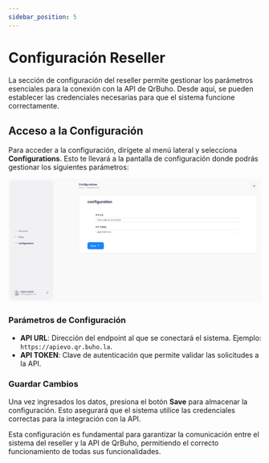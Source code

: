 ```yaml
---
sidebar_position: 5
---
```


# Configuración Reseller

La sección de configuración del reseller permite gestionar los parámetros esenciales para la conexión con la API de QrBuho. Desde aquí, se pueden establecer las credenciales necesarias para que el sistema funcione correctamente.

## Acceso a la Configuración
Para acceder a la configuración, dirígete al menú lateral y selecciona **Configurations**. Esto te llevará a la pantalla de configuración donde podrás gestionar los siguientes parámetros:

![Descripción de la imagen](img/Admin_Configuracion.png)

### Parámetros de Configuración

- **API URL**: Dirección del endpoint al que se conectará el sistema. Ejemplo: `https://apievo.qr.buho.la`.
- **API TOKEN**: Clave de autenticación que permite validar las solicitudes a la API.

### Guardar Cambios
Una vez ingresados los datos, presiona el botón **Save** para almacenar la configuración. Esto asegurará que el sistema utilice las credenciales correctas para la integración con la API.

Esta configuración es fundamental para garantizar la comunicación entre el sistema del reseller y la API de QrBuho, permitiendo el correcto funcionamiento de todas sus funcionalidades.

